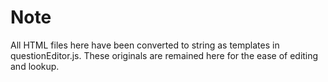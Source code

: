 # Note

All HTML files here have been converted to string as templates in questionEditor.js. These originals are remained here for the ease of editing and lookup. 